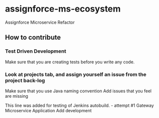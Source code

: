 # assignforce-ms-ecosystem
Assignforce Microservice Refactor

## How to contribute
### Test Driven Development
Make sure that you are creating tests before you write any code.
### Look at projects tab, and assign yourself an issue from the project back-log
Make sure that you use Java naming convention
Add issues that you feel are missing

This line was added for testing of Jenkins autobuild. - attempt #1
Gateway Microservice Application
Add development
